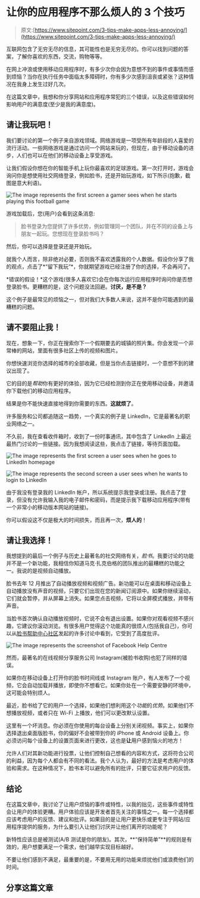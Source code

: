 # 让你的应用程序不那么烦人的 3 个技巧

> 原文:[https://www.sitepoint.com/3-tips-make-apps-less-annoying/](https://www.sitepoint.com/3-tips-make-apps-less-annoying/)

互联网包含了无穷无尽的信息，其可能性也是无穷无尽的。你可以找到问题的答案，了解你喜欢的东西，交流，购物等等。

在网上冲浪或使用移动应用程序时，有多少次你会因为意想不到的事件或事情而感到烦恼？当你在执行任务中面临太多障碍时，你有多少次感到沮丧或紧张？这种情况在我身上发生过好几次。

在这篇文章中，我想和你分享网站和应用程序常犯的三个错误，以及这些错误如何影响用户的满意度(至少是我的满意度)。

## 请让我玩吧！

我们要讨论的第一个例子来自游戏领域。网络游戏是一项受所有年龄段的人喜爱的流行活动。一些网络游戏是通过访问一个网站来玩的，但现在，由于移动设备的进步，人们也可以在他们的移动设备上享受游戏。

让我们假设你想在你的智能手机上玩你最喜欢的足球游戏。第一次打开时，游戏会询问你是想使用社交网络登录，例如脸书，还是开始玩游戏，如下所示(抱歉，截图是意大利语)。

![The image represents the first screen a gamer sees when he starts playing this football game](../Images/02445fcf29dce07db20d28cf111eb18a.png)

游戏加载后，您(用户)会看到这条消息:

> 脸书登录为您提供了许多优势，例如管理同一个团队，并在不同的设备上与朋友一起玩。您想现在登录脸书吗？

然后，你可以选择是登录还是开始玩。

就我个人而言，除非绝对必要，否则我不喜欢透露我的个人数据。假设你分享了我的观点，点击了*“留下我玩”*，你就期望游戏已经注册了你的选择，不会再问了。

*错误的假设！*这个游戏(很多人喜欢它)会在你每次运行应用程序时询问你是否想登录脸书。更糟糕的是，这个问题没法回避。**讨厌，是不是？**

这个例子是最常见的烦恼之一，但对我们大多数人来说，这并不是你可能遇到的最糟糕的问题。

## 请不要阻止我！

现在，想象一下，你正在搜索你下一个假期要去的城镇的照片集。你会发现一个非常棒的网站，里面有很多社区上传的视频和图片。

你想快速浏览你选择的城市的全部收藏，但是当你点击链接时，一个意想不到的建议出现了。

它的目的是*帮助*你有更好的体验，因为它已经检测到你正在使用移动设备，并邀请你下载他们的移动应用程序。

结果是你不能快速直接地得到你需要的东西。**这就烦了**。

许多服务和公司都追随这一趋势，一个真实的例子是 LinkedIn，它是最著名的职业网络之一。

不久前，我在查看收件箱时，收到了一份时事通讯，其中包含了 LinkedIn 上最近最热门讨论的一些链接。因为我想阅读这些，我点击了链接，等待页面加载。

![The image represents the first screen a user sees when he goes to LinkedIn homepage](../Images/4ecd07c2c7e6c156e8cec346b3584d4f.png)

![The image represents the second screen a user sees when he wants to login to LinkedIn](../Images/300faf9201ae014a15f65fbf8138edd2.png)

由于我没有登录我的 LinkedIn 帐户，所以系统提示我登录或注册。我点击了登录，但没有允许我输入我的电子邮件和密码，而是提示我下载移动应用程序(带有一个非常小的移动版本网站的链接)。

你可以假设这不仅是极大的时间损失，而且再一次，**烦人的**！

## 请让我选择！

我想提到的最后一个例子与历史上最著名的社交网络有关，*脸书*。我要讨论的功能并不是一个新功能，我相信你知道马克·扎克伯格的团队推出的最糟糕的功能之一。我说的是视频自动播放。

脸书去年 12 月推出了自动播放视频和视频广告。新功能可以在桌面和移动设备上自动播放没有声音的视频，只要它们出现在您的新闻订阅源中。如果你继续滚动，它们就会暂停，并从屏幕上消失。如果您点击视频，它将以全屏模式播放，并带有声音。

当脸书首次确认自动播放视频时，它说不会有退出设置。如果你对观看视频不感兴趣，它建议你滚动浏览。有很多用户觉得这个功能真的很烦人(包括我自己)，你可以从[脸书帮助中心社区](https://www.facebook.com/help/community/question/?id=10201362620400626)发起的许多讨论中看到，它受到了高度批评。

![The image represents the screenshot of Facebook Help Centre](../Images/416fc29a5df8e3b5872ccf81ff7d8b09.png)

然而，最著名的在线视频分享服务公司 Instagram(被脸书收购)也犯了同样的错误。

如果你在移动设备上打开你的脸书时间线或 Instagram 账户，有人发布了一个视频，它会自动加载并播放，即使你不想看它。如果你处在一个需要安静的环境中，这可能会特别烦人。

最近，脸书给了它的用户一个选择，如果他们想利用这个*功能*的*优势*。如果他们不想播放视频，或者只在 Wi-Fi 上播放，他们可以更改默认设置。

这里有一个坏消息。你必须在你使用的每台设备上分别关闭视频。事实上，如果你选择退出桌面版脸书，你的偏好不会被带到你的 iPhone 或 Android 设备上。你必须访问每个设备上的设置页面来进行更改，这也是**让**用户感到恼火的地方！

允许人们对其新功能进行投票，让他们控制自己想看的内容和方式，这将符合公司的利益，因为每个人都会有不同的看法。我个人认为，最好的方法是考虑用户的体验和需求。在这种情况下，脸书本可以避免所有的批评，只要它征求用户的反馈。

## 结论

在这篇文章中，我讨论了让用户烦恼的事件或特性，以我的拙见，这些事件或特性会让用户的体验更糟。用户体验应该是开发者首先关注的事情之一。每一个选择都应该考虑用户的反馈、建议和批评。如果目的是让用户更快乐或更专注于网站/应用程序提供的服务，为什么要引入让他们讨厌并让他们离开的功能呢？

新特性应该总是被测试(A/B 测试是你的朋友)。其次，**“保持简单”**的规则是有效的，用户想要满足一个需求，他们越早实现目标越好。

不要让他们感到不满足，最重要的是，不要用无用的功能来烦扰他们或浪费他们的时间。

## 分享这篇文章